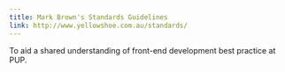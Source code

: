```yaml
---
title: Mark Brown's Standards Guidelines
link: http://www.yellowshoe.com.au/standards/
---
```


To aid a shared understanding of front-end development best practice at PUP.